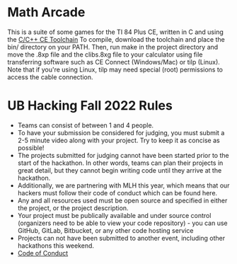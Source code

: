 # Math Arcade
This is a suite of some games for the TI 84 Plus CE, written in C and using the [C/C++ CE Toolchain](https://github.com/CE-Programming/toolchain)
To compile, download the toolchain and place the bin/ directory on your PATH. Then, run make in the project directory and move the .8xp file and the clibs.8xg file to your calculator using file transferring software such as CE Connect (Windows/Mac) or tilp (Linux). Note that if you're using Linux, tilp may need special (root) permissions to access the cable connection.

# UB Hacking Fall 2022 Rules 
- Teams can consist of between 1 and 4 people.
- To have your submission be considered for judging, you must submit a 2-5 minute video along with your project. Try to keep it as concise as possible!
- The projects submitted for judging cannot have been started prior to the start of the hackathon. In other words, teams can plan their projects in great detail, but they cannot begin writing code until they arrive at the hackathon.
- Additionally, we are partnering with MLH this year, which means that our hackers must follow their code of conduct which can be found here.
- Any and all resources used must be open source and specified in either the project, or the project description.
- Your project must be publically available and under source control (organizers need to be able to view your code repository) -  you can use GitHub, GitLab, Bitbucket, or any other code hosting service
- Projects can not have been submitted to another event, including other hackathons this weekend.
- [Code of Conduct](https://drive.google.com/file/d/1RH_TtRu6EOHSbOoiSj2h1Q4jswtVILzE/view)
